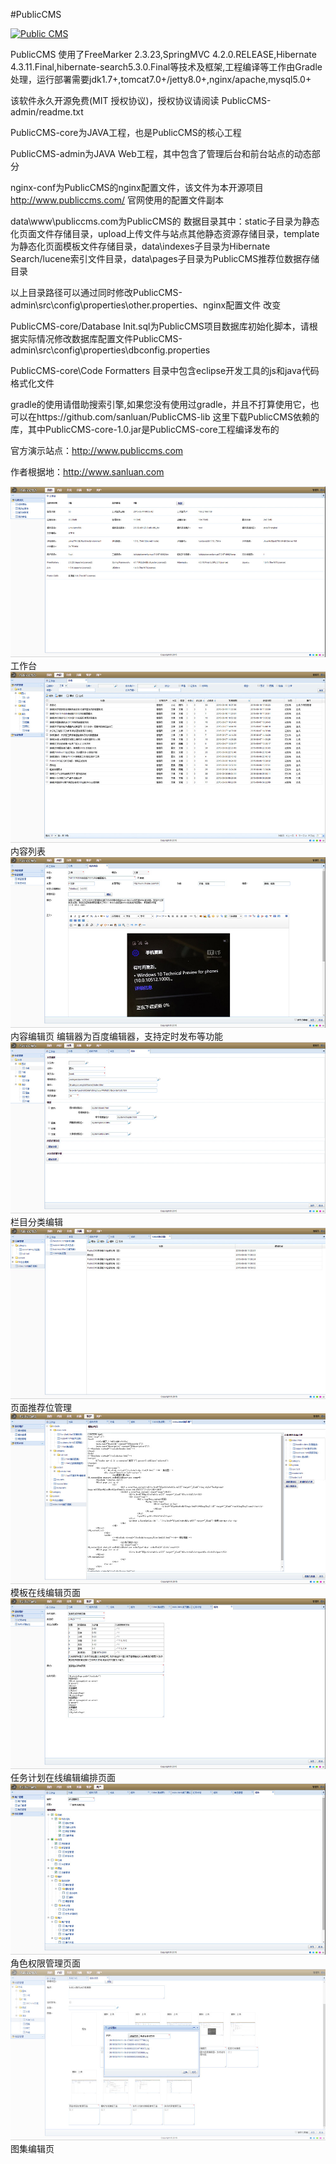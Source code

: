 #PublicCMS

<a target="_blank" href="http://shang.qq.com/wpa/qunwpa?idkey=8a633f84fb2475068182d3c447319977faca6a14dc3acf8017a160d65962a175"><img border="0" src="http://pub.idqqimg.com/wpa/images/group.png" alt="Public CMS" title="Public CMS"/></a>

PublicCMS 使用了FreeMarker 2.3.23,SpringMVC 4.2.0.RELEASE,Hibernate 4.3.11.Final,hibernate-search5.3.0.Final等技术及框架,工程编译等工作由Gradle处理，运行部署需要jdk1.7+,tomcat7.0+/jetty8.0+,nginx/apache,mysql5.0+

该软件永久开源免费(MIT 授权协议)，授权协议请阅读 PublicCMS-admin/readme.txt

PublicCMS-core为JAVA工程，也是PublicCMS的核心工程

PublicCMS-admin为JAVA Web工程，其中包含了管理后台和前台站点的动态部分

nginx-conf为PublicCMS的nginx配置文件，该文件为本开源项目 http://www.publiccms.com/ 官网使用的配置文件副本

data\www\publiccms.com为PublicCMS的 数据目录其中：static子目录为静态化页面文件存储目录，upload上传文件与站点其他静态资源存储目录，template为静态化页面模板文件存储目录，data\indexes子目录为Hibernate Search/lucene索引文件目录，data\pages子目录为PublicCMS推荐位数据存储目录

以上目录路径可以通过同时修改PublicCMS-admin\src\config\properties\other.properties、nginx配置文件 改变

PublicCMS-core/Database Init.sql为PublicCMS项目数据库初始化脚本，请根据实际情况修改数据库配置文件PublicCMS-admin\src\config\properties\dbconfig.properties

PublicCMS-core\Code Formatters 目录中包含eclipse开发工具的js和java代码格式化文件

gradle的使用请借助搜索引擎,如果您没有使用过gradle，并且不打算使用它，也可以在https://github.com/sanluan/PublicCMS-lib 这里下载PublicCMS依赖的库，其中PublicCMS-core-1.0.jar是PublicCMS-core工程编译发布的

官方演示站点：http://www.publiccms.com

作者根据地：http://www.sanluan.com

![](preview/1.jpg)
工作台
![](preview/2.jpg)
内容列表
![](preview/3.jpg)
内容编辑页
编辑器为百度编辑器，支持定时发布等功能
![](preview/4.jpg)
栏目分类编辑
![](preview/5.jpg)
页面推荐位管理
![](preview/6.jpg)
模板在线编辑页面
![](preview/7.jpg)
任务计划在线编辑编排页面
![](preview/8.jpg)
角色权限管理页面
![](preview/9.jpg)
图集编辑页